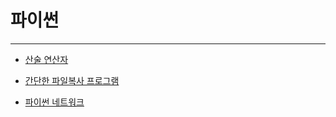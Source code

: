 # 파이썬  
-----

- [산술 연산자](https://github.com/PR-log/PR-log.github.io/blob/6eaac3a62455dad126ecee38902151fd1b96336f/Python/Arithmetic%20Operators.md)

- [간단한 파일복사 프로그램](https://github.com/PR-log/PR-log.github.io/blob/a00cc8e3dc6bc3a18ed72fabba69456a1aca373d/2021/12/22/26.%20copy%20file)
 
- [파이썬 네트워크](https://github.com/PR-log/PR-log.github.io/blob/e439d02662344815e3e919c24977bafc21e57675/Python/socket/Network.md)
